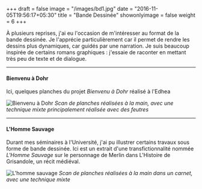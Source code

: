 +++
draft = false
image = "/images/bd1.jpg"
date = "2016-11-05T19:56:17+05:30"
title = "Bande Dessinée"
showonlyimage = false
weight = 6
+++

À plusieurs reprises, j'ai eu l'occasion de m'intéresser au format de la bande dessinée. Je l'apprécie particulièrement car il permet de rendre les dessins plus dynamiques, car guidés par une narration. Je suis beaucoup inspirée de certains romans graphiques : j'essaie de raconter en mettant très peu de texte et de dialogue.  
  
---

#### Bienvenu à Dohr

Ici, quelques planches du projet _Bienvenu à Dohr_ réalisé à l'Edhea

![Bienvenu à Dohr](/images/bd2.jpg "Planches BD Bienvenu à Dohr") 
_Scan de planches réalisées à la main, avec une technique mixte principalement réalisée avec des feutres_  

---
#### L'Homme Sauvage

Durant mes séminaires à l'Université, j'ai pu illustrer certains travaux sous forme de bande dessinée. Ici est un extrait d'une transfictionnalité nommée _L'Homme Sauvage_ sur le personnage de Merlin dans L'Histoire de Grisandole, un récit médiéval. 

![L'homme sauvage](/images/bd3.png "Extrait de l'Homme Sauvage") 
_Scan de planches réalisées à la main dans un carnet, avec une technique mixte_